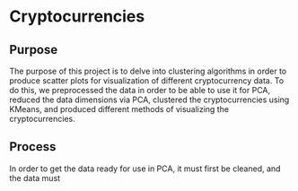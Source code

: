 # Cryptocurrencies

## Purpose

The purpose of this project is to delve into clustering algorithms in order to produce scatter plots for visualization of different cryptocurrency data. To do this, we preprocessed the data in order to be able to use it for PCA, reduced the data dimensions via PCA, clustered the cryptocurrencies using KMeans, and produced different methods of visualizing the cryptocurrencies.

## Process

In order to get the data ready for use in PCA, it must first be cleaned, and the data must 
